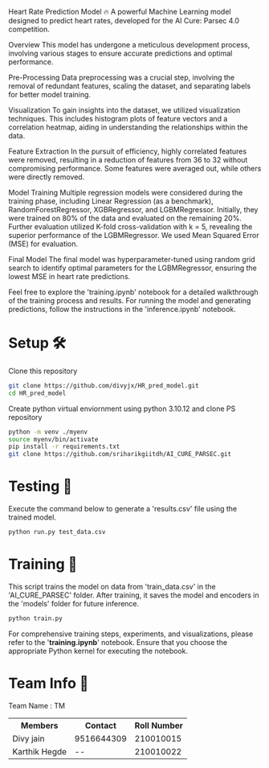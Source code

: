 Heart Rate Prediction Model 🔥
A powerful Machine Learning model designed to predict heart rates, developed for the AI Cure: Parsec 4.0 competition.

Overview
This model has undergone a meticulous development process, involving various stages to ensure accurate predictions and optimal performance.

Pre-Processing
Data preprocessing was a crucial step, involving the removal of redundant features, scaling the dataset, and separating labels for better model training.

Visualization
To gain insights into the dataset, we utilized visualization techniques. This includes histogram plots of feature vectors and a correlation heatmap, aiding in understanding the relationships within the data.

Feature Extraction
In the pursuit of efficiency, highly correlated features were removed, resulting in a reduction of features from 36 to 32 without compromising performance. Some features were averaged out, while others were directly removed.

Model Training
Multiple regression models were considered during the training phase, including Linear Regression (as a benchmark), RandomForestRegressor, XGBRegressor, and LGBMRegressor. Initially, they were trained on 80% of the data and evaluated on the remaining 20%. Further evaluation utilized K-fold cross-validation with k = 5, revealing the superior performance of the LGBMRegressor. We used Mean Squared Error (MSE) for evaluation.

Final Model
The final model was hyperparameter-tuned using random grid search to identify optimal parameters for the LGBMRegressor, ensuring the lowest MSE in heart rate predictions.

Feel free to explore the 'training.ipynb' notebook for a detailed walkthrough of the training process and results. For running the model and generating predictions, follow the instructions in the 'inference.ipynb' notebook.


# Setup 🛠️
Clone this repository
```bash
git clone https://github.com/divyjx/HR_pred_model.git
cd HR_pred_model
```
Create python virtual enviornment using python 3.10.12 and clone PS repository
```bash
python -m venv ./myenv
source myenv/bin/activate
pip install -r requirements.txt
git clone https://github.com/sriharikgiitdh/AI_CURE_PARSEC.git
```

# Testing 🧪
Execute the command below to generate a 'results.csv' file using the trained model.
```bash
python run.py test_data.csv
```

# Training 🚀
This script trains the model on data from 'train_data.csv' in the 'AI_CURE_PARSEC' folder. After training, it saves the model and encoders in the 'models' folder for future inference.
```bash
python train.py 
```
For comprehensive training steps, experiments, and visualizations, please refer to the '**training.ipynb**' notebook. Ensure that you choose the appropriate Python kernel for executing the notebook.

# Team Info 🤝
Team Name : TM 
<table>
  <tr>
    <th>Members</th>
    <th>Contact</th>
    <th>Roll Number</th>
  </tr>
  
  <tr>
    <td>Divy jain</td>
    <td>9516644309</td>
    <td>210010015</td>
  </tr>
  
  <tr>
    <td>Karthik Hegde</td>
    <td>--</td>
    <td>210010022</td>
  </tr>
</table>


